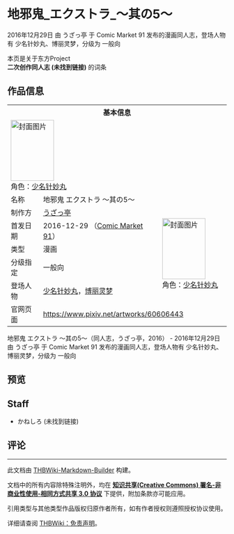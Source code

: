 # 地邪鬼_エクストラ_～其の5～

<!-- source html: G:\repos\THBWiki-Markdown-Builder\THBWikiMarkdown\Temp\main\2\28\ns0%3A%E5%9C%B0%E9%82%AA%E9%AC%BC_%E3%82%A8%E3%82%AF%E3%82%B9%E3%83%88%E3%83%A9_%EF%BD%9E%E5%85%B6%E3%81%AE5%EF%BD%9E.html -->

2016年12月29日 由 うざっ亭 于 Comic Market 91 发布的漫画同人志，登场人物有 少名针妙丸、博丽灵梦，分级为 一般向

本页是关于东方Project  
 **二次创作同人志 (未找到链接)** 的词条

## 作品信息

<table><tbody><tr><th colspan="3">基本信息</th></tr><tr><td class="cover-artwork-mobile" colspan="2"><a href="./文件-地邪鬼_エクストラ_～其の5～封面.jpg.md" class="image" title="封面图片"><img alt="封面图片" src="https://upload.thwiki.cc/thumb/9/95/%E5%9C%B0%E9%82%AA%E9%AC%BC_%E3%82%A8%E3%82%AF%E3%82%B9%E3%83%88%E3%83%A9_%EF%BD%9E%E5%85%B6%E3%81%AE5%EF%BD%9E%E5%B0%81%E9%9D%A2.jpg/99px-%E5%9C%B0%E9%82%AA%E9%AC%BC_%E3%82%A8%E3%82%AF%E3%82%B9%E3%83%88%E3%83%A9_%EF%BD%9E%E5%85%B6%E3%81%AE5%EF%BD%9E%E5%B0%81%E9%9D%A2.jpg" decoding="async" loading="lazy" width="99" height="140" srcset="https://upload.thwiki.cc/thumb/9/95/%E5%9C%B0%E9%82%AA%E9%AC%BC_%E3%82%A8%E3%82%AF%E3%82%B9%E3%83%88%E3%83%A9_%EF%BD%9E%E5%85%B6%E3%81%AE5%EF%BD%9E%E5%B0%81%E9%9D%A2.jpg/148px-%E5%9C%B0%E9%82%AA%E9%AC%BC_%E3%82%A8%E3%82%AF%E3%82%B9%E3%83%88%E3%83%A9_%EF%BD%9E%E5%85%B6%E3%81%AE5%EF%BD%9E%E5%B0%81%E9%9D%A2.jpg 1.5x, https://upload.thwiki.cc/thumb/9/95/%E5%9C%B0%E9%82%AA%E9%AC%BC_%E3%82%A8%E3%82%AF%E3%82%B9%E3%83%88%E3%83%A9_%EF%BD%9E%E5%85%B6%E3%81%AE5%EF%BD%9E%E5%B0%81%E9%9D%A2.jpg/198px-%E5%9C%B0%E9%82%AA%E9%AC%BC_%E3%82%A8%E3%82%AF%E3%82%B9%E3%83%88%E3%83%A9_%EF%BD%9E%E5%85%B6%E3%81%AE5%EF%BD%9E%E5%B0%81%E9%9D%A2.jpg 2x" data-file-width="849" data-file-height="1200"></a><div class="cover-char">角色：<a href="./少名针妙丸.md" title="少名针妙丸">少名针妙丸</a></div></td>
</tr><tr><td class="label">名称</td><td colspan="2"> 地邪鬼 エクストラ ～其の5～ </td></tr><tr><td class="label">制作方</td><td><a href="./うざっ亭.md" title="うざっ亭">うざっ亭</a></td><td class="cover-artwork" rowspan="5" style="min-width:140px;"><a href="./文件-地邪鬼_エクストラ_～其の5～封面.jpg.md" class="image" title="封面图片"><img alt="封面图片" src="https://upload.thwiki.cc/thumb/9/95/%E5%9C%B0%E9%82%AA%E9%AC%BC_%E3%82%A8%E3%82%AF%E3%82%B9%E3%83%88%E3%83%A9_%EF%BD%9E%E5%85%B6%E3%81%AE5%EF%BD%9E%E5%B0%81%E9%9D%A2.jpg/99px-%E5%9C%B0%E9%82%AA%E9%AC%BC_%E3%82%A8%E3%82%AF%E3%82%B9%E3%83%88%E3%83%A9_%EF%BD%9E%E5%85%B6%E3%81%AE5%EF%BD%9E%E5%B0%81%E9%9D%A2.jpg" decoding="async" loading="lazy" width="99" height="140" srcset="https://upload.thwiki.cc/thumb/9/95/%E5%9C%B0%E9%82%AA%E9%AC%BC_%E3%82%A8%E3%82%AF%E3%82%B9%E3%83%88%E3%83%A9_%EF%BD%9E%E5%85%B6%E3%81%AE5%EF%BD%9E%E5%B0%81%E9%9D%A2.jpg/148px-%E5%9C%B0%E9%82%AA%E9%AC%BC_%E3%82%A8%E3%82%AF%E3%82%B9%E3%83%88%E3%83%A9_%EF%BD%9E%E5%85%B6%E3%81%AE5%EF%BD%9E%E5%B0%81%E9%9D%A2.jpg 1.5x, https://upload.thwiki.cc/thumb/9/95/%E5%9C%B0%E9%82%AA%E9%AC%BC_%E3%82%A8%E3%82%AF%E3%82%B9%E3%83%88%E3%83%A9_%EF%BD%9E%E5%85%B6%E3%81%AE5%EF%BD%9E%E5%B0%81%E9%9D%A2.jpg/198px-%E5%9C%B0%E9%82%AA%E9%AC%BC_%E3%82%A8%E3%82%AF%E3%82%B9%E3%83%88%E3%83%A9_%EF%BD%9E%E5%85%B6%E3%81%AE5%EF%BD%9E%E5%B0%81%E9%9D%A2.jpg 2x" data-file-width="849" data-file-height="1200"></a><div class="cover-char">角色：<a href="./少名针妙丸.md" title="少名针妙丸">少名针妙丸</a></div></td>
</tr><tr><td class="label">首发日期</td><td>2016-12-29&#160;（<a href="/展会作品列表?e=Comic+Market%2391">Comic Market 91</a>）</td></tr><tr><td class="label">类型</td><td>漫画</td></tr><tr><td class="label">分级指定</td><td>一般向</td></tr><tr><td class="label">登场人物</td><td><a href="./少名针妙丸.md" title="少名针妙丸">少名针妙丸</a>，<a href="./博丽灵梦.md" title="博丽灵梦">博丽灵梦</a></td></tr>
<tr><td class="label">官网页面</td><td colspan="2"><a rel="nofollow" class="external free" href="https://www.pixiv.net/artworks/60606443">https://www.pixiv.net/artworks/60606443</a></td></tr></tbody></table>

地邪鬼 エクストラ ～其の5～（同人志，うざっ亭，2016） - 2016年12月29日 由 うざっ亭 于 Comic Market 91 发布的漫画同人志，登场人物有 少名针妙丸、博丽灵梦，分级为 一般向

## 预览

## Staff
- かねしろ (未找到链接)


## 评论




---

此文档由 [THBWiki-Markdown-Builder](https://github.com/Delsin-Yu/THBWiki-Markdown-Builder) 构建。

文档中的所有内容除特殊注明外，均在 [**知识共享(Creative Commons) 署名-非商业性使用-相同方式共享 3.0 协议**](https://creativecommons.org/licenses/by-sa/3.0/deed.zh-hans) 下提供，附加条款亦可能应用。

引用类型与其他类型作品版权归原作者所有，如有作者授权则遵照授权协议使用。

详细请查阅 [THBWiki：免责声明](https://thbwiki.cc/THBWiki:%E5%85%8D%E8%B4%A3%E5%A3%B0%E6%98%8E)。

